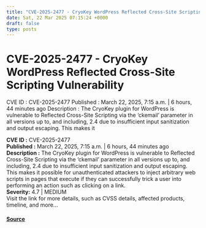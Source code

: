 ```yaml
---
title: "CVE-2025-2477 - CryoKey WordPress Reflected Cross-Site Scripting Vulnerability"
date: Sat, 22 Mar 2025 07:15:24 +0000
draft: false
type: posts
---
```

# CVE-2025-2477 - CryoKey WordPress Reflected Cross-Site Scripting Vulnerability





 CVE ID : CVE-2025-2477 Published : March 22, 2025, 7:15 a.m. | 6 hours, 44 minutes ago Description : The CryoKey plugin for WordPress is vulnerable to Reflected Cross-Site Scripting via the ‘ckemail’ parameter in all versions up to, and including, 2.4 due to insufficient input sanitization and output escaping. This makes it

**CVE ID :** CVE-2025-2477  
**Published :** March 22, 2025, 7:15 a.m. | 6 hours, 44 minutes ago  
**Description :** The CryoKey plugin for WordPress is vulnerable to Reflected Cross-Site Scripting via the ‘ckemail’ parameter in all versions up to, and including, 2.4 due to insufficient input sanitization and output escaping. This makes it possible for unauthenticated attackers to inject arbitrary web scripts in pages that execute if they can successfully trick a user into performing an action such as clicking on a link.  
**Severity:** 4.7 | MEDIUM  
Visit the link for more details, such as CVSS details, affected products, timeline, and more...

#### [Source](https://cvefeed.io/vuln/detail/CVE-2025-2477)

